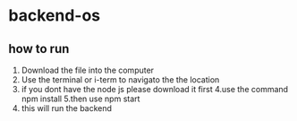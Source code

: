# backend-os

## how to run

1. Download the file into the computer
2. Use the terminal or i-term to navigato the the location
3. if you dont have the node js please download it first
4.use the command npm install
5.then use npm start
6. this will run the backend 
